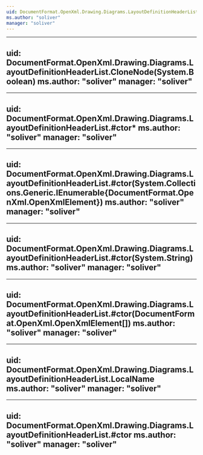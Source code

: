 ```yaml
---
uid: DocumentFormat.OpenXml.Drawing.Diagrams.LayoutDefinitionHeaderList
ms.author: "soliver"
manager: "soliver"
---
```


---
uid: DocumentFormat.OpenXml.Drawing.Diagrams.LayoutDefinitionHeaderList.CloneNode(System.Boolean)
ms.author: "soliver"
manager: "soliver"
---

---
uid: DocumentFormat.OpenXml.Drawing.Diagrams.LayoutDefinitionHeaderList.#ctor*
ms.author: "soliver"
manager: "soliver"
---

---
uid: DocumentFormat.OpenXml.Drawing.Diagrams.LayoutDefinitionHeaderList.#ctor(System.Collections.Generic.IEnumerable{DocumentFormat.OpenXml.OpenXmlElement})
ms.author: "soliver"
manager: "soliver"
---

---
uid: DocumentFormat.OpenXml.Drawing.Diagrams.LayoutDefinitionHeaderList.#ctor(System.String)
ms.author: "soliver"
manager: "soliver"
---

---
uid: DocumentFormat.OpenXml.Drawing.Diagrams.LayoutDefinitionHeaderList.#ctor(DocumentFormat.OpenXml.OpenXmlElement[])
ms.author: "soliver"
manager: "soliver"
---

---
uid: DocumentFormat.OpenXml.Drawing.Diagrams.LayoutDefinitionHeaderList.LocalName
ms.author: "soliver"
manager: "soliver"
---

---
uid: DocumentFormat.OpenXml.Drawing.Diagrams.LayoutDefinitionHeaderList.#ctor
ms.author: "soliver"
manager: "soliver"
---
